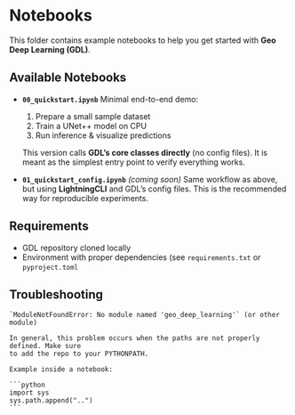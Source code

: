 # Notebooks

This folder contains example notebooks to help you get started with **Geo Deep Learning (GDL)**.

## Available Notebooks

- **`00_quickstart.ipynb`**
  Minimal end-to-end demo:
  1. Prepare a small sample dataset
  2. Train a UNet++ model on CPU
  3. Run inference & visualize predictions

  This version calls **GDL’s core classes directly** (no config files).
  It is meant as the simplest entry point to verify everything works.

- **`01_quickstart_config.ipynb`** *(coming soon)*
  Same workflow as above, but using **LightningCLI** and GDL’s config files.
  This is the recommended way for reproducible experiments.

## Requirements
  - GDL repository cloned locally
  - Environment with proper dependencies (see `requirements.txt` or `pyproject.toml`

## Troubleshooting
    `ModuleNotFoundError: No module named 'geo_deep_learning'` (or other module)

    In general, this problem occurs when the paths are not properly defined. Make sure
    to add the repo to your PYTHONPATH.

    Example inside a notebook:

    ```python
    import sys
    sys.path.append("..")
    ```
